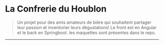# La Confrerie du Houblon

>Un projet pour des amis amateurs de bière qui souhaitent partager leur passion et inventorier leurs dégustations!
>Le front est en Angular et le back en Springboot.
>les maquettes sont présentes dans le repo.
---
